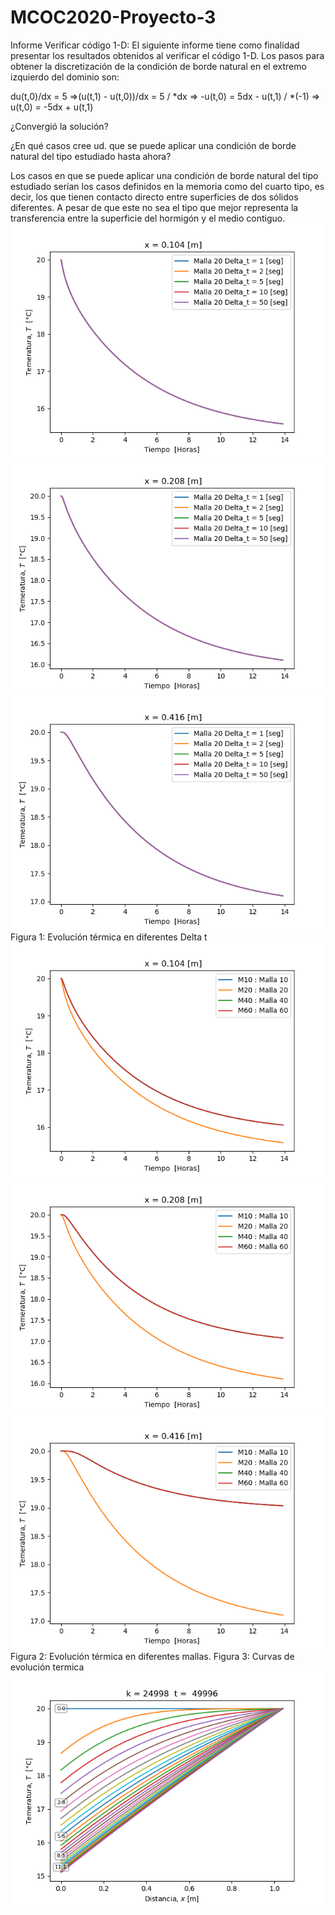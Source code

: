 # MCOC2020-Proyecto-3
Informe Verificar código 1-D:
El siguiente informe tiene como finalidad presentar los resultados obtenidos al verificar el código 1-D. 
Los pasos para obtener la discretización de la condición de borde natural en el extremo izquierdo del dominio son:

du(t,0)/dx = 5
=>(u(t,1) - u(t,0))/dx = 5  / *dx
=> -u(t,0) = 5dx - u(t,1)  / *(-1)
=> u(t,0) = -5dx + u(t,1)

¿Convergió la solución?

¿En qué casos cree ud. que se puede aplicar una condición de borde natural del tipo estudiado hasta ahora?

Los casos en que se puede aplicar una condición de borde natural del tipo estudiado serían los casos definidos en la memoria como del cuarto tipo, es decir, los que tienen contacto directo entre superficies de dos sólidos diferentes. A pesar de que este no sea el tipo que mejor representa la transferencia entre la superficie del hormigón y el medio contiguo.
![deltat1](https://raw.githubusercontent.com/IgnacioInostroza/MCOC2020-Proyecto-3/main/x%3D0.104%20delta%20tiempo.png)
![deltat2](https://raw.githubusercontent.com/IgnacioInostroza/MCOC2020-Proyecto-3/main/x%3D0.208%20delta%20tiempo.png)
![deltat3](https://raw.githubusercontent.com/IgnacioInostroza/MCOC2020-Proyecto-3/main/x%3D0.416%20delta%20tiempo.png)
Figura 1: Evolución térmica en diferentes Delta t
![deltamalla1](https://raw.githubusercontent.com/IgnacioInostroza/MCOC2020-Proyecto-3/main/x%3D0.104%20malla.png)
![deltamalla2](https://raw.githubusercontent.com/IgnacioInostroza/MCOC2020-Proyecto-3/main/x%3D0.208%20malla.png)
![deltamalla3](https://raw.githubusercontent.com/IgnacioInostroza/MCOC2020-Proyecto-3/main/x%3D0.416%20malla.png)
Figura 2: Evolución térmica en diferentes mallas.
Figura 3: Curvas de evolución termica
![CET](https://raw.githubusercontent.com/IgnacioInostroza/MCOC2020-Proyecto-3/main/curvas%20de%20evoluci%C3%B3n%20t%C3%A9rmica.png)
